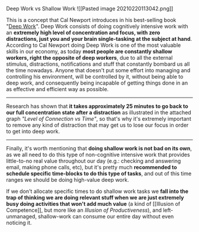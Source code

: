 Deep Work vs Shallow Work
![[Pasted image 20210220113042.png]]

This is a concept that Cal Newport introduces in his best-selling book "[Deep Work](http://calnewport.com/books/deep-work/)". Deep Work consists of doing cognitively intensive work with an **extremely high level of concentration and focus, with zero distractions, just you and your brain single-tasking at the subject at hand**. According to Cal Newport doing Deep Work is one of the most valuable skills in our economy, as today **most people are constantly shallow workers, right the opposite of deep workers**, due to all the external stimulus, distractions, notifications and stuff that constantly bombard us all the time nowadays. Anyone that doesn't put some effort into managing and controlling his environment, will be controlled by it, without being able to deep work, and consequently being incapable of getting things done in an as effective and efficient way as possible.

---

Research has shown that **it takes approximately 25 minutes to go back to our full concentration state after a distraction** as illustrated in the attached graph _"Level of Connection vs Time"_, so that's why it's extremely important to remove any kind of distraction that may get us to lose our focus in order to get into deep work.

---

Finally, it's worth mentioning that **doing shallow work is not bad on its own**, as we all need to do this type of non-cognitive intensive work that provides little-to-no real value throughout our day (e.g.: checking and answering email, making phone calls, etc), but it's pretty much **recommended to schedule specific time-blocks to do this type of tasks**, and out of this time ranges we should be doing high-value deep work.

If we don't allocate specific times to do shallow work tasks we **fall into the trap of thinking we are doing relevant stuff when we are just extremely busy doing activities that won't add much value** (a kind of [[Illusion of Competence]], but more like an _Illusion of Productiveness_), and left-unmanaged, shallow-work can consume our entire day without even noticing it.